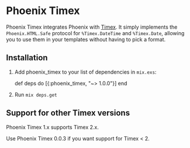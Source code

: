 # Phoenix Timex

Phoenix Timex integrates Phoenix with [Timex](https://github.com/bitwalker/timex). It simply implements the `Phoenix.HTML.Safe` protocol for `%Timex.DateTime` and `%Timex.Date`, allowing you to use them in your templates without having to pick a format.

## Installation

  1. Add phoenix_timex to your list of dependencies in `mix.exs`:

        def deps do
          [{:phoenix_timex, "~> 1.0.0"}]
        end

  2. Run `mix deps.get`

## Support for other Timex versions
Phoenix Timex 1.x supports Timex 2.x.

Use Phoenix Timex 0.0.3 if you want support for Timex < 2.
